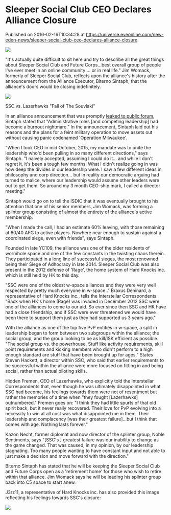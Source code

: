 # Sleeper Social Club CEO Declares Alliance Closure
Published on 2016-02-16T10:34:28 at https://universe.eveonline.com/new-eden-news/sleeper-social-club-ceo-declares-alliance-closure

![](http://web.ccpgamescdn.com/newssystem/media/70005/1/sRpk2Z8oFsd7IKK1R6tcnmcTUG4YNaDdtJAGUYSSO0raAb9_FKX_BmwO50E1fdnwgJXZhBLdTXkn9Q6Wf-gJW7wVgoUt1Vgr3v2KSiKShaxYQ2AcgaNAcaZNrApPQ34GPK1ctFyK.png)

"It's actually quite difficult to sit here and try to describe all the great things about Sleeper Social Club and Future Corps...best overall group of people I've ever meet in an online community ... or in real life." Jim Womack, formerly of Sleeper Social Club, reflects upon the alliance's history after the announcement from the Alliance Executor, Biterno Sintaph, that the alliance's doors would be closing indefinitely.

 

![](http://web.ccpgamescdn.com/newssystem/media/70005/1/oruuFh5.jpg)

SSC vs. Lazerhawks "Fall of The Souvlaki"

 

In an alliance announcement that was promptly [leaked to public forum,](https://www.reddit.com/r/Eve/comments/43dbck/ssc_is_closing_down_evac_in_progress/) Sintaph stated that "Administrative roles [and competing leadership] had become a burnout nightmare." In the announcement, Sintaph laid out his reasons and the plans for a feint military operation to move assets out without causing panic codenamed 'Operation Milwaukee'.

 

"When I took CEO in mid October, 2015, my mandate was to unite the leadership who'd been pulling in so many different directions," says Sintaph. "I naively accepted, assuming I could do it... and while I don't regret it, it's been a tough few months. What I didn't realize going in was how deep the divides in our leadership were. ﻿I saw a few different ideas in philosophy and corp direction... but in reality our democratic arguing had turned to malice, where our leadership would assume other leaders were out to get them. So around my 3 month CEO-ship mark, I called a director meeting."

 

Sintaph would go on to tell the ISDIC that it was eventually brought to his attention that one of his senior members, Jim Womack, was forming a splinter group consisting of almost the entirety of the alliance's active membership.

 

"When I made the call, I had an estimate 60% leaving, with those remaining at 60/40 AFG to active players. Nowhere near enough to sustain against a coordinated siege, even with friends", says Sintaph.

 

Founded in late YC109, the alliance was one of the older residents of wormhole space and one of the few constants in the twisting chaos therein. They participated in a long line of successful sieges, the most renowned being their Siege of Adhocracy in late 2014. Sleeper Social Club was also present in the 2012 defense of 'Rage', the home system of Hard Knocks inc. which is still held by HK to this day.

 

"SSC were one of the oldest w-space alliances and they were very well respected by pretty much everyone in w-space.." Braxus Deninard, a representative of Hard Knocks inc., tells the Interstellar Correspondents. "Back when HK's home (Rage) was invaded in December 2012 SSC were one of the alliances to come to our aid. So ever since then SSC and HK have had a close friendship, and if SSC were ever threatened we would have been there to support them just as they had supported us 3 years ago."

 

With the alliance as one of the top five PvP entities in w-space, a split in leadership began to form between two subgroups within the alliance; the social group, and the group looking to be as kill/ISK efficient as possible. "The social group vs. the powerhouse. Stuff like activity requirements, skill point requirements and kicking members who didn't perform to a high enough standard are stuff that have been brought up for ages," States Steven Hackett, a director within SSC, who said that earlier requirements to be successful within the alliance were more focused on fitting in and being social, rather than actual piloting skills. 

 

Hidden Fremen, CEO of Lazerhawks, who explicitly told the Interstellar Correspondents that, even though he was ultimately disappointed in what SSC had become, his feelings towards them were not of resentment but rather the memories of a time when "they fought [Lazerhawks] outnumbered." Fremen goes on: "I think they had little spurts of that old spirit back, but it never really recovered. Their love for PvP evolving into a necessity to win at all cost was what disappointed me in them. Their leadership and complacency [was their greatest failure]...but I think that comes with age. Nothing lasts forever."

 

Kazon Necht, former diplomat and now director of the splinter group, Noble Sentiments, says "[SSC's ] greatest failure was our inability to change as the game changed. That was caused, in my opinion, by our leadership stagnating. Too many people wanting to have constant input and not able to just make a decision and move forward with the direction."

 

Biterno Sintaph has stated that he will be keeping the Sleeper Social Club and Future Corps open as a 'retirement home' for those who wish to retire within that alliance. Jim Womack says he will be leading his splinter group back into C5 space to start anew. 

 

J3rz11, a representative of Hard Knocks inc. has also provided this image reflecting his feelings towards SSC's closure:

![](http://web.ccpgamescdn.com/newssystem/media/70005/1/yjmHd0j.jpg)
